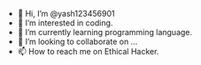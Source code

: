 - 👋 Hi, I’m @yash123456901
- 👀 I’m interested in coding.
- 🌱 I’m currently learning programming language.
- 💞️ I’m looking to collaborate on ...
- 📫 How to reach me on Ethical Hacker.

<!---
yash123456901/yash123456901 is a ✨ special ✨ repository because its `README.md` (this file) appears on your GitHub profile.
You can click the Preview link to take a look at your changes.
--->
